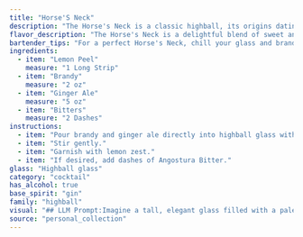 ```yaml
---
title: "Horse'S Neck"
description: "The Horse's Neck is a classic highball, its origins dating back to the early 20th century.  This simple yet elegant cocktail features the refreshing combination of brandy, ginger ale, and bitters, topped with a lemon twist for a citrusy finish. "
flavor_description: "The Horse's Neck is a delightful blend of sweet and spicy, with a refreshing, citrusy twist. The brandy's rich, fruity notes are balanced by the ginger ale's effervescence and the bitters' subtle, aromatic complexity.  The lemon peel adds a bright, zesty element, creating a harmonious and invigorating cocktail.  It's a classic for a reason, delivering a clean and enjoyable drinking experience. "
bartender_tips: "For a perfect Horse's Neck, chill your glass and brandy beforehand. Use a good quality brandy with strong notes. Don't over-muddle the lemon peel - just express its oils over the drink. Gently pour the ginger ale to maintain its fizz, and add just a dash of bitters for complexity. Finally, garnish with a long, curled lemon peel. "
ingredients:
  - item: "Lemon Peel"
    measure: "1 Long Strip"
  - item: "Brandy"
    measure: "2 oz"
  - item: "Ginger Ale"
    measure: "5 oz"
  - item: "Bitters"
    measure: "2 Dashes"
instructions:
  - item: "Pour brandy and ginger ale directly into highball glass with ice cubes."
  - item: "Stir gently."
  - item: "Garnish with lemon zest."
  - item: "If desired, add dashes of Angostura Bitter."
glass: "Highball glass"
category: "cocktail"
has_alcohol: true
base_spirit: "gin"
family: "highball"
visual: "## LLM Prompt:Imagine a tall, elegant glass filled with a pale amber liquid, like a sunset over a sandy beach.  The top is crowned with a mountain of ice, its edges sparkling like tiny diamonds in the dim light.  A single, curled lemon peel, its edges tinged with a hint of green, peeks out from the ice, adding a touch of citrusy elegance.  The drink itself is alive with tiny bubbles, a testament to the ginger ale that gives it its effervescence.  The air around it is subtly infused with a hint of spice, the whisper of bitters adding complexity to the sweetness of the brandy.  **Describe this cocktail in detail, focusing on its visual appeal, color, and textures.  Pay special attention to the presence of the lemon peel, the ice, and the bubbling ginger ale.** "
source: "personal_collection"
---
```


